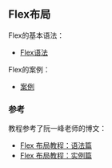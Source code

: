 ## Flex布局

Flex的基本语法：

- [Flex语法](./grammer/README.md)

Flex的案例：

- [案例](./demo/README.md)

### 参考

教程参考了阮一峰老师的博文：

- [Flex 布局教程：语法篇](http://www.ruanyifeng.com/blog/2015/07/flex-grammar.html)
- [Flex 布局教程：实例篇](http://www.ruanyifeng.com/blog/2015/07/flex-examples.html)
